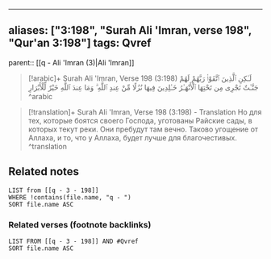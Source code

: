 
---
aliases: ["3:198", "Surah Ali 'Imran, verse 198", "Qur'an 3:198"]
tags: Qvref
---

parent:: [[q - Ali 'Imran (3)|Ali 'Imran]]

> [!arabic]+ Surah Ali 'Imran, Verse 198 (3:198)
> <span class="quran-arabic">لَـٰكِنِ ٱلَّذِينَ ٱتَّقَوْا۟ رَبَّهُمْ لَهُمْ جَنَّـٰتٌ تَجْرِى مِن تَحْتِهَا ٱلْأَنْهَـٰرُ خَـٰلِدِينَ فِيهَا نُزُلًا مِّنْ عِندِ ٱللَّهِ ۗ وَمَا عِندَ ٱللَّهِ خَيْرٌ لِّلْأَبْرَارِ</span>
^arabic

> [!translation]+ Surah Ali 'Imran, Verse 198 (3:198) - Translation
> Но для тех, которые боятся своего Господа, уготованы Райские сады, в которых текут реки. Они пребудут там вечно. Таково угощение от Аллаха, и то, что у Аллаха, будет лучше для благочестивых.
^translation



## Related notes
```dataview
LIST from [[q - 3 - 198]]
WHERE !contains(file.name, "q - ")
SORT file.name ASC
```

### Related verses (footnote backlinks)
```dataview
LIST FROM [[q - 3 - 198]] AND #Qvref
SORT file.name ASC
```


